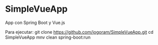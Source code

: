# SimpleVueApp

App con Spring Boot y Vue.js

Para ejecutar:
 git clone https://github.com/jogoram/SimpleVueApp.git
 cd SimpleVueApp
 mnv clean spring-boot:run
 
